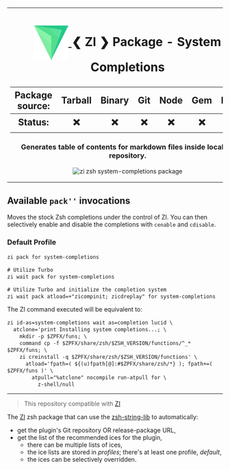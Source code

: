 <div align="center"><table align="center">
  <tr><td align="center">
    <h1 align="center">
      <a href="https://github.com/z-shell/zi">
        <img align="center" src="https://github.com/z-shell/zi/raw/main/docs/images/logo.svg" alt="Logo" width="80" height="80" />
      </a>
      ❮ ZI ❯ Package - System Completions
    </h1><h2>

| **Package source:** | Tarball | Binary | Git | Node | Gem |        Mod         |
| :-----------------: | :-----: | :----: | :-: | :--: | :-: | :----------------: |
|     **Status:**     |   :x:   |  :x:   | :x: | :x:  | :x: | :heavy_check_mark: |

</h2><h3> Generates table of contents for markdown files inside local git repository. </h3>
<p><img align="center" src="https://user-images.githubusercontent.com/59910950/161076706-03d6fb67-e8a2-41ce-a6a8-f19db27b2ecb.png" alt="zi zsh system-completions package" width="100%" height="auto" /></p>
</td></tr></table></div>

## Available `pack''` invocations

Moves the stock Zsh completions under the control of ZI. You can then selectively enable and disable the completions with `cenable` and `cdisable`.

### Default Profile

```shell
zi pack for system-completions
```

```shell
# Utilize Turbo
zi wait pack for system-completions
```

```shell
# Utilize Turbo and initialize the completion system
zi wait pack atload=+"zicompinit; zicdreplay" for system-completions
```

The ZI command executed will be equivalent to:

```shell
zi id-as=system-completions wait as=completion lucid \
  atclone='print Installing system completions...; \
    mkdir -p $ZPFX/funs; \
    command cp -f $ZPFX/share/zsh/$ZSH_VERSION/functions/^_* $ZPFX/funs; \
    zi creinstall -q $ZPFX/share/zsh/$ZSH_VERSION/functions' \
      atload='fpath=( ${(u)fpath[@]:#$ZPFX/share/zsh/*} ); fpath+=( $ZPFX/funs )' \
        atpull="%atclone" nocompile run-atpull for \
          z-shell/null
```

---

> This repository compatible with [ZI](https://github.com/z-shell/zi)

The [ZI](https://github.com/z-shell/zi) zsh package that can use the [zsh-string-lib](https://github.com/z-shell/zsh-string-lib) to automatically:

- get the plugin's Git repository OR release-package URL,
- get the list of the recommended ices for the plugin,
  - there can be multiple lists of ices,
  - the ice lists are stored in _profiles_; there's at least one profile, _default_,
  - the ices can be selectively overridden.
